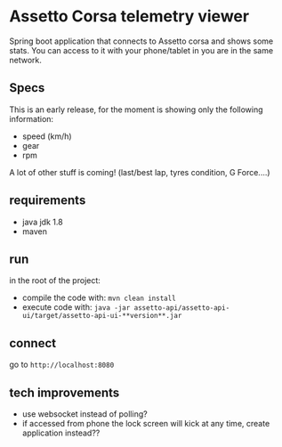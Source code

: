 # Assetto Corsa telemetry viewer

Spring boot application that connects to Assetto corsa and shows some stats.
You can access to it with your phone/tablet in you are in the same network.

## Specs
This is an early release, for the moment is showing only the following information:
- speed (km/h)
- gear
- rpm

A lot of other stuff is coming! (last/best lap, tyres condition, G Force....)

## requirements
- java jdk 1.8
- maven

## run
in the root of the project:

- compile the code with: ``mvn clean install``
- execute code with: ``java -jar assetto-api/assetto-api-ui/target/assetto-api-ui-**version**.jar``

## connect
go to ``http://localhost:8080``

## tech improvements
- use websocket instead of polling?
- if accessed from phone the lock screen will kick at any time, create application instead??


